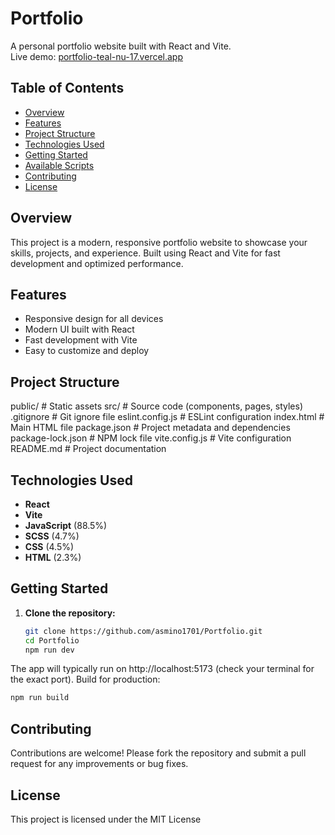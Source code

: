 # Portfolio

A personal portfolio website built with React and Vite.  
Live demo: [portfolio-teal-nu-17.vercel.app](https://portfolio-teal-nu-17.vercel.app)

## Table of Contents

- [Overview](#overview)
- [Features](#features)
- [Project Structure](#project-structure)
- [Technologies Used](#technologies-used)
- [Getting Started](#getting-started)
- [Available Scripts](#available-scripts)
- [Contributing](#contributing)
- [License](#license)

## Overview

This project is a modern, responsive portfolio website to showcase your skills, projects, and experience. Built using React and Vite for fast development and optimized performance.

## Features

- Responsive design for all devices
- Modern UI built with React
- Fast development with Vite
- Easy to customize and deploy

## Project Structure
public/ # Static assets
src/ # Source code (components, pages, styles)
.gitignore # Git ignore file
eslint.config.js # ESLint configuration
index.html # Main HTML file
package.json # Project metadata and dependencies
package-lock.json # NPM lock file
vite.config.js # Vite configuration
README.md # Project documentation


## Technologies Used

- **React**
- **Vite**
- **JavaScript** (88.5%)
- **SCSS** (4.7%)
- **CSS** (4.5%)
- **HTML** (2.3%)

## Getting Started

1. **Clone the repository:**
   ```bash
   git clone https://github.com/asmino1701/Portfolio.git
   cd Portfolio
   npm run dev

The app will typically run on http://localhost:5173 (check your terminal for the exact port).
Build for production:
  ```bash
  npm run build
```
## Contributing
Contributions are welcome! Please fork the repository and submit a pull request for any improvements or bug fixes.

## License
This project is licensed under the MIT License
